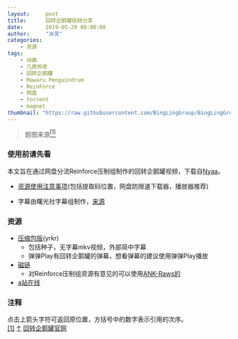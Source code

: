 ```yaml
---
layout:     post
title:      回转企鹅罐视频分享
date:       2019-05-29 09:00:00
author:     "冰灵"
categories:
    - 资源
tags:
    - 动画
    - 几原邦彦
    - 回转企鹅罐
    - Mawaru Penguindrum
    - ReinForce
    - 网盘
    - torrent
    - magnet
thumbnail: "https://raw.githubusercontent.com/BingLingGroup/BingLingGroup.github.io/img/Mawaru_Penguindrum_share/Mawaru_Penguindrum_share.jpg"
---
```

>题图来源<escape><a name = "ref_1_s" href="#ref_1_d"><sup>[1]</sup></a></escape>

### 使用前请先看

本文旨在通过网盘分流Reinforce压制组制作的回转企鹅罐视频，下载自[Nyaa][nyaa_reinforce]。

- [资源使用注意事项](share_notice.html)(包括提取码位置，网盘防限速下载器，播放器推荐)

- 字幕由曙光社字幕组制作，[来源][VCB_S_sub]

### 资源

- [压缩包版][compress](yrkr)
  - 包括种子，无字幕mkv视频，外部简中字幕
  - 弹弹Play有回转企鹅罐的弹幕，想看弹幕的建议使用弹弹Play播放
- [磁链][magnet]
  - 对Reinforce压制组资源有意见的可以使用[ANK-Raws的][magnet_fallback]
- [a站在线][acfun]

### 注释

点击上箭头字符可返回原位置，方括号中的数字表示引用的次序。
<escape></br><a name = "ref_1_d" href = "#ref_1_d">[1]</a></escape> <escape><a href = "#ref_1_s">↑</a></escape> <escape><a href = "http://penguindrum.jp/">回转企鹅罐官网</a></escape>

[nyaa_reinforce]: https://nyaa.si/view/321024
[VCB_S_sub]: http://bbs.vcb-s.com/thread-164-1-1.html
[compress]: https://pan.baidu.com/s/1XiL1a5Ypyz7b2ROu7bjnhg
[magnet]: magnet:?xt=urn:btih:265701ce99f0ab2c2c2c3b6d07f5750278587682&dn=%5bReinForce%5d%20Mawaru%20Penguindrum%20(BDRip%201920x1080%20x264%20FLAC)&tr=http%3a%2f%2fopen.touki.ru%2fannounce.php&tr=http%3a%2f%2fretracker.local%2fannounce&tr=udp%3a%2f%2ftracker.openbittorrent.com%3a80%2fannounce&tr=udp%3a%2f%2ftracker.publicbt.com%3a80%2fannounce&tr=udp%3a%2f%2ftracker.prq.to%3a80%2fannounce&tr=http%3a%2f%2f121.14.98.151%3a9090%2fannounce&tr=http%3a%2f%2f94.228.192.98%2fannounce&tr=udp%3a%2f%2f208.67.16.113%3a8000%2fannonuce&tr=http%3a%2f%2fbt.dmhy.net%2fannonuce&tr=http%3a%2f%2fshare.dmhy.me%2fannonuce&tr=http%3a%2f%2ftracker.btcake.com%2fannounce&tr=http%3a%2f%2ftracker.ipv6tracker.org%3a80%2fannounce&tr=http%3a%2f%2ftracker.ktxp.com%3a6868%2fannounce&tr=http%3a%2f%2ftracker.ktxp.com%3a7070%2fannounce&tr=udp%3a%2f%2fbt.sc-ol.com%3a2710%2fannounce&tr=http%3a%2f%2fbt.sc-ol.com%3a2710%2fannounce
[acfun]: https://www.acfun.cn/v/ac4166766
[magnet_fallback]: magnet:?xt=urn:btih:735cdc9b771ef8b26bee1c29ec54eeae8092b177&dn=%5BANK-Raws%5D%20Mawaru%20Penguindrum%20%28BDrip%201920x1080%20x264%20AC3%20FLACHi10P%29&tr=http%3A%2F%2Fnyaa.tracker.wf%3A7777%2Fannounce&tr=udp%3A%2F%2Fopen.stealth.si%3A80%2Fannounce&tr=udp%3A%2F%2Ftracker.opentrackr.org%3A1337%2Fannounce&tr=udp%3A%2F%2Ftracker.coppersurfer.tk%3A6969%2Fannounce&tr=udp%3A%2F%2Fexodus.desync.com%3A6969%2Fannounce
